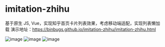# imitation-zhihu
基于原生 JS, Vue，实现知乎首页卡片列表效果，考虑移动端适配，实现列表懒加载
演示地址：https://binbugs.github.io/imitation-zhihu/imitation-zhihu.html






![image](https://user-images.githubusercontent.com/48984921/115966976-9af41e80-a562-11eb-9244-a752a9ff67af.png)
![image](https://user-images.githubusercontent.com/48984921/115966986-a21b2c80-a562-11eb-930a-e4b2caa43280.png)
![image](https://user-images.githubusercontent.com/48984921/115966987-a7787700-a562-11eb-9818-f463e2a55ef0.png)
